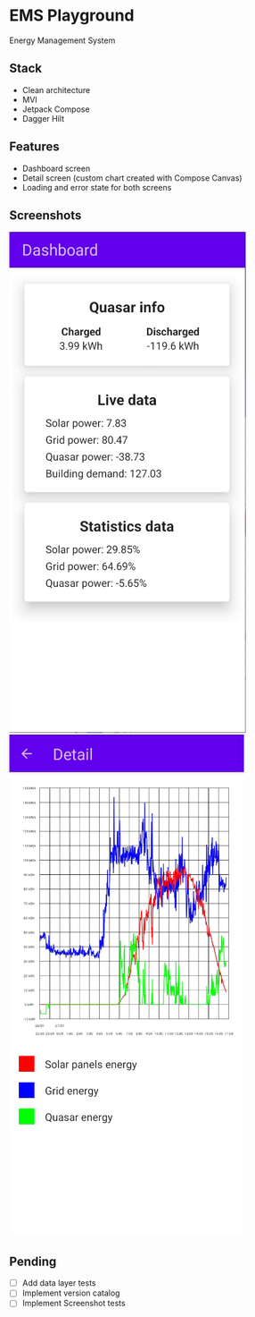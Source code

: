 # EMS Playground
Energy Management System

## Stack
- Clean architecture
- MVI
- Jetpack Compose
- Dagger Hilt

## Features
- Dashboard screen
- Detail screen (custom chart created with Compose Canvas)
- Loading and error state for both screens

## Screenshots
![dashboard](screenshot/dashboard.PNG)
![detail](screenshot/detail.PNG)

## Pending
- [ ] Add data layer tests
- [ ] Implement version catalog
- [ ] Implement Screenshot tests
